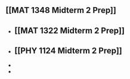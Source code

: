 ## [[MAT 1348 Midterm 2 Prep]]
- ## [[MAT 1322 Midterm 2 Prep]]
- ## [[PHY 1124 Midterm 2 Prep]]
-
-